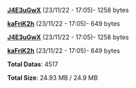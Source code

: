 [**J4E3uGwX**](/data/J4E3uGwX.txt) (23/11/22 - 17:05)- 1258 bytes

[**kaFriK2h**](/data/kaFriK2h.txt) (23/11/22 - 17:05)- 649 bytes

[**J4E3uGwX**](/data/J4E3uGwX.txt) (23/11/22 - 17:05)- 1258 bytes

[**kaFriK2h**](/data/kaFriK2h.txt) (23/11/22 - 17:05)- 649 bytes

**Total Datas**: 4517

**Total Size**: 24.93 MB / 24.9 MB